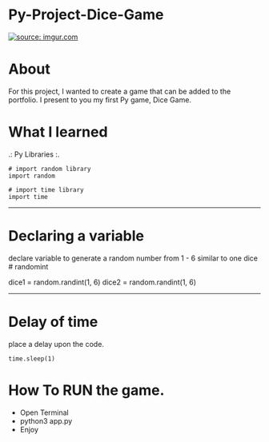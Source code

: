 # Py-Project-Dice-Game

<a href="https://imgur.com/CrPIPmP"><img src="https://i.imgur.com/CrPIPmP.png" title="source: imgur.com" /></a>

# About

For this project, I wanted to create a game that can be added to the portfolio. I present to you my first Py game, Dice Game.

# What I learned

.: Py Libraries :.

    # import random library
    import random

    # import time library
    import time

---

# Declaring a variable

 declare variable to generate a random number from 1 - 6 similar to one dice # randomint

dice1 = random.randint(1, 6)
dice2 = random.randint(1, 6)

---

# Delay of time
place a delay upon the code.

    time.sleep(1)
    

# How To RUN the game.
 - Open Terminal
 - python3 app.py 
 - Enjoy


